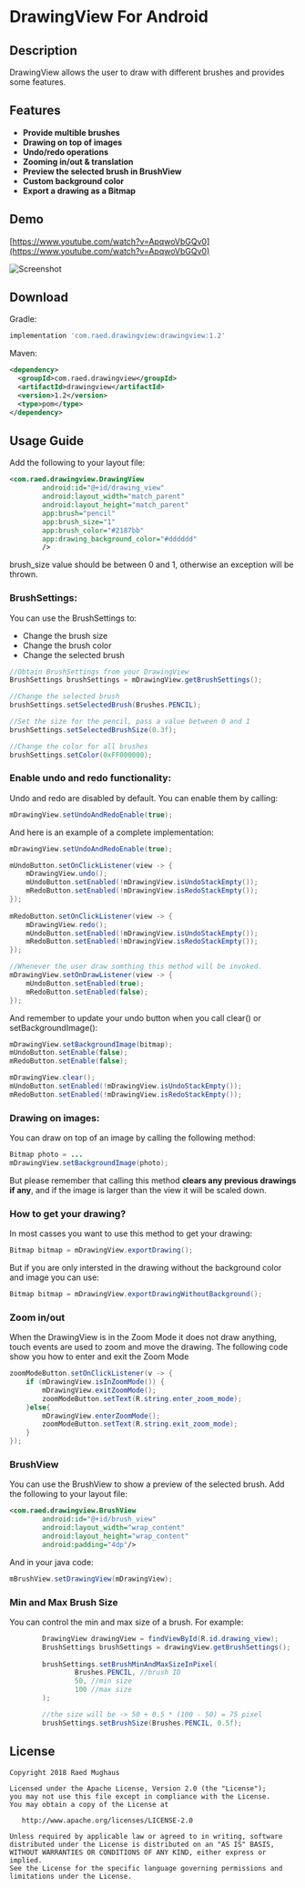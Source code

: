 # DrawingView For Android
## Description
DrawingView allows the user to draw with different brushes and provides some features.
## Features
* **Provide multible brushes**
* **Drawing on top of images**
* **Undo/redo operations**
* **Zooming in/out & translation**
* **Preview the selected brush in BrushView**
* **Custom background color**
* **Export a drawing as a Bitmap**
## Demo
[https://www.youtube.com/watch?v=ApqwoVbGQv0](https://www.youtube.com/watch?v=ApqwoVbGQv0)

![Screenshot](https://github.com/Raed-Mughaus/DrawingView/blob/master/screenshots/screenshot.png)

## Download
Gradle:
```groovy
implementation 'com.raed.drawingview:drawingview:1.2'
```
Maven:
```xml
<dependency>
  <groupId>com.raed.drawingview</groupId>
  <artifactId>drawingview</artifactId>
  <version>1.2</version>
  <type>pom</type>
</dependency>
```
## Usage Guide
Add the following to your layout file:
```xml
<com.raed.drawingview.DrawingView
        android:id="@+id/drawing_view"
        android:layout_width="match_parent"
        android:layout_height="match_parent"
        app:brush="pencil"
        app:brush_size="1"
        app:brush_color="#2187bb"
        app:drawing_background_color="#dddddd"
        />
```
brush_size value should be between 0 and 1, otherwise an exception will be thrown.
### BrushSettings:
You can use the BrushSettings to:
- Change the brush size
- Change the brush color
- Change the selected brush
```java
//Obtain BrushSettings from your DrawingView
BrushSettings brushSettings = mDrawingView.getBrushSettings();

//Change the selected brush
brushSettings.setSelectedBrush(Brushes.PENCIL);

//Set the size for the pencil, pass a value between 0 and 1
brushSettings.setSelectedBrushSize(0.3f);

//Change the color for all brushes
brushSettings.setColor(0xFF000000);
```
### Enable undo and redo functionality:
Undo and redo are disabled by default. You can enable them by calling:
```java
mDrawingView.setUndoAndRedoEnable(true);
```
And here is an example of a complete implementation:
```java
mDrawingView.setUndoAndRedoEnable(true);

mUndoButton.setOnClickListener(view -> {
    mDrawingView.undo();
    mUndoButton.setEnabled(!mDrawingView.isUndoStackEmpty());
    mRedoButton.setEnabled(!mDrawingView.isRedoStackEmpty());
});
        
mRedoButton.setOnClickListener(view -> {
    mDrawingView.redo();
    mUndoButton.setEnabled(!mDrawingView.isUndoStackEmpty());
    mRedoButton.setEnabled(!mDrawingView.isRedoStackEmpty());
});

//Whenever the user draw somthing this method will be invoked.
mDrawingView.setOnDrawListener(view -> {
    mUndoButton.setEnabled(true);
    mRedoButton.setEnabled(false);
});
```
And remember to update your undo button when you call clear() or setBackgroundImage():
```java
mDrawingView.setBackgroundImage(bitmap);
mUndoButton.setEnable(false);
mRedoButton.setEnable(false);
```

```java
mDrawingView.clear();
mUndoButton.setEnabled(!mDrawingView.isUndoStackEmpty());
mRedoButton.setEnabled(!mDrawingView.isRedoStackEmpty());
```

### Drawing on images:
You can draw on top of an image by calling the following method:
```java
Bitmap photo = ...
mDrawingView.setBackgroundImage(photo);
```
But please remember that calling this method **clears any previous drawings if any**, and if the image is larger than the view it will be scaled down.
### How to get your drawing?
In most casses you want to use this method to get your drawing:
```java
Bitmap bitmap = mDrawingView.exportDrawing();
```
But if you are only intersted in the drawing without the background color and image you can use:
```java
Bitmap bitmap = mDrawingView.exportDrawingWithoutBackground();
```
### Zoom in/out
When the DrawingView is in the Zoom Mode it does not draw anything, touch events are used to zoom and move the drawing.
The following code show you how to enter and exit the Zoom Mode
```java
zoomModeButton.setOnClickListener(v -> {
    if (mDrawingView.isInZoomMode()) {
        mDrawingView.exitZoomMode();
        zoomModeButton.setText(R.string.enter_zoom_mode);
    }else{
        mDrawingView.enterZoomMode();
        zoomModeButton.setText(R.string.exit_zoom_mode);
    }
});
```
### BrushView
You can use the BrushView to show a preview of the selected brush. 
Add the following to your layout file:
```xml
<com.raed.drawingview.BrushView
        android:id="@+id/brush_view"
        android:layout_width="wrap_content"
        android:layout_height="wrap_content"
        android:padding="4dp"/>
```
And in your java code:
```java
mBrushView.setDrawingView(mDrawingView);
```
### Min and Max Brush Size
You can control the min and max size of a brush. For example:
```java
        DrawingView drawingView = findViewById(R.id.drawing_view);
        BrushSettings brushSettings = drawingView.getBrushSettings();
        
        brushSettings.setBrushMinAndMaxSizeInPixel(
                Brushes.PENCIL, //brush ID
                50, //min size 
                100 //max size
        );

        //the size will be -> 50 + 0.5 * (100 - 50) = 75 pixel
        brushSettings.setBrushSize(Brushes.PENCIL, 0.5f);
```

## License

    Copyright 2018 Raed Mughaus

    Licensed under the Apache License, Version 2.0 (the "License");
    you may not use this file except in compliance with the License.
    You may obtain a copy of the License at

       http://www.apache.org/licenses/LICENSE-2.0

    Unless required by applicable law or agreed to in writing, software
    distributed under the License is distributed on an "AS IS" BASIS,
    WITHOUT WARRANTIES OR CONDITIONS OF ANY KIND, either express or implied.
    See the License for the specific language governing permissions and
    limitations under the License.
